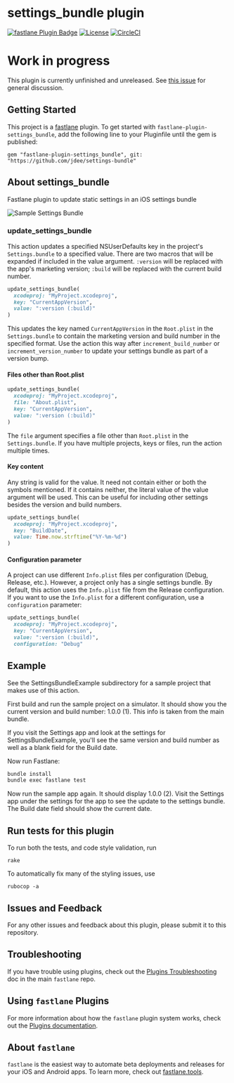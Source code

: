 # settings_bundle plugin

[![fastlane Plugin Badge](https://rawcdn.githack.com/fastlane/fastlane/master/fastlane/assets/plugin-badge.svg?style=flat)](https://rubygems.org/gems/fastlane-plugin-settings_bundle)
[![License](https://img.shields.io/badge/license-MIT-green.svg?style=flat)](https://github.com/jdee/settings-bundle/blob/master/LICENSE)
[![CircleCI](https://circleci.com/gh/jdee/settings-bundle.svg?style=svg)](https://circleci.com/gh/jdee/settings-bundle)
# Work in progress

This plugin is currently unfinished and unreleased. See [this issue](https://github.com/jdee/settings-bundle/issues/1) for general discussion.

## Getting Started

This project is a [fastlane](https://github.com/fastlane/fastlane) plugin. To get started with `fastlane-plugin-settings_bundle`, 
add the following line to your Pluginfile until the gem is published:
```
gem "fastlane-plugin-settings_bundle", git: "https://github.com/jdee/settings-bundle"
```

## About settings_bundle

Fastlane plugin to update static settings in an iOS settings bundle

![Sample Settings Bundle](https://github.com/jdee/settings-bundle/blob/master/settings-bundle-example.png)

### update_settings_bundle

This action updates a specified NSUserDefaults key in the project's
`Settings.bundle` to a specified value. There are two macros that will
be expanded if included in the value argument. `:version` will be
replaced with the app's marketing version; `:build` will be replaced with
the current build number.

```ruby
update_settings_bundle(
  xcodeproj: "MyProject.xcodeproj",
  key: "CurrentAppVersion",
  value: ":version (:build)"
)
```

This updates the key named `CurrentAppVersion` in the `Root.plist` in the
`Settings.bundle` to contain the marketing version and build number in the
specified format. Use the action this way after `increment_build_number` or
`increment_version_number` to update your settings bundle as part of a
version bump.

#### Files other than Root.plist

```ruby
update_settings_bundle(
  xcodeproj: "MyProject.xcodeproj",
  file: "About.plist",
  key: "CurrentAppVersion",
  value: ":version (:build)"
)
```

The `file` argument specifies a file other than `Root.plist` in the
`Settings.bundle`. If you have multiple projects, keys or files,
run the action multiple times.

#### Key content

Any string is valid for the value. It need not contain either or
both the symbols mentioned. If it contains neither, the literal value
of the value argument will be used. This can be useful for including
other settings besides the version and build numbers.

```ruby
update_settings_bundle(
  xcodeproj: "MyProject.xcodeproj",
  key: "BuildDate",
  value: Time.now.strftime("%Y-%m-%d")
)
```

#### Configuration parameter

A project can use different `Info.plist` files per configuration
(Debug, Release, etc.). However, a project only has a single settings
bundle. By default, this action uses the `Info.plist` file from the
Release configuration. If you want to use the `Info.plist` for a
different configuration, use a `configuration` parameter:

```ruby
update_settings_bundle(
  xcodeproj: "MyProject.xcodeproj",
  key: "CurrentAppVersion",
  value: ":version (:build)",
  configuration: "Debug"
```

## Example

See the SettingsBundleExample subdirectory for a sample project that
makes use of this action.

First build and run the sample project on a simulator. It should show
you the current
version and build number: 1.0.0 (1). This info is taken from the main
bundle.

If you visit the Settings app and look at the settings for
SettingsBundleExample, you'll see the same version and build number
as well as a blank field for the Build date.

Now run Fastlane:

```bash
bundle install
bundle exec fastlane test
```

Now run the sample app again. It should display 1.0.0 (2). Visit the
Settings app under the settings for the app to see the update to the
settings bundle. The Build date field should show the current date.

## Run tests for this plugin

To run both the tests, and code style validation, run

```
rake
```

To automatically fix many of the styling issues, use
```
rubocop -a
```

## Issues and Feedback

For any other issues and feedback about this plugin, please submit it to this repository.

## Troubleshooting

If you have trouble using plugins, check out the [Plugins Troubleshooting](https://github.com/fastlane/fastlane/blob/master/fastlane/docs/PluginsTroubleshooting.md) doc in the main `fastlane` repo.

## Using `fastlane` Plugins

For more information about how the `fastlane` plugin system works, check out the [Plugins documentation](https://github.com/fastlane/fastlane/blob/master/fastlane/docs/Plugins.md).

## About `fastlane`

`fastlane` is the easiest way to automate beta deployments and releases for your iOS and Android apps. To learn more, check out [fastlane.tools](https://fastlane.tools).
